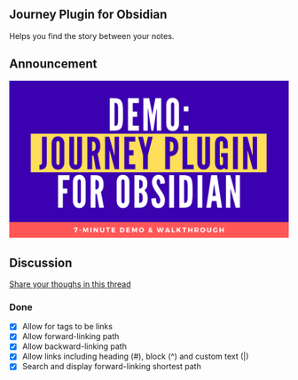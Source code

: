## Journey Plugin for Obsidian
Helps you find the story between your notes.

## Announcement
[![](https://github.com/akaalias/obsidian-journey-plugin/blob/master/journey-thumbnail.png?raw=true)](https://www.youtube.com/watch?v=iRydNlinRlc)

## Discussion
[Share your thoughs in this thread](https://forum.obsidian.md/t/new-plugin-journey-find-the-story-between-your-notes/12153)

### Done
- [x] Allow for tags to be links
- [x] Allow forward-linking path
- [x] Allow backward-linking path
- [x] Allow links including heading (#), block (^) and custom text (|) 
- [x] Search and display forward-linking shortest path
